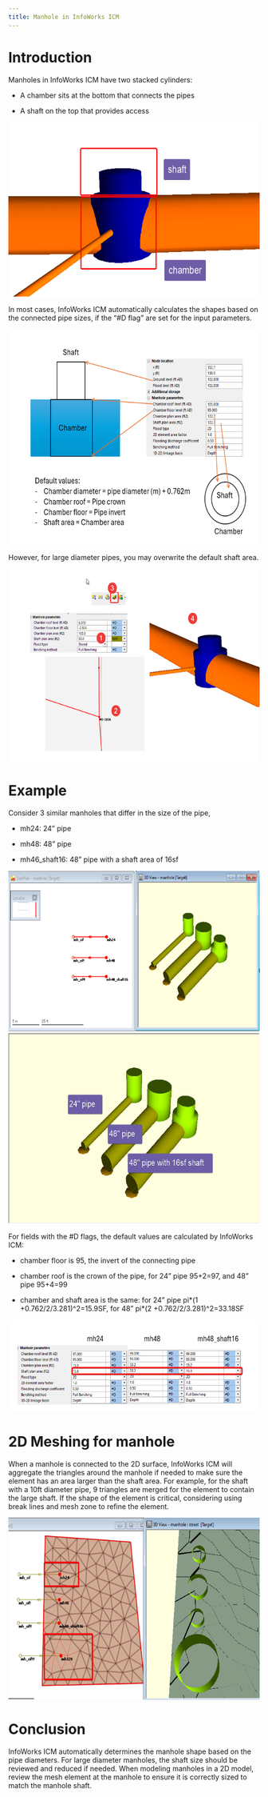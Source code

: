 ```yaml
---
title: Manhole in InfoWorks ICM
---
```


# Introduction

Manholes in InfoWorks ICM have two stacked cylinders:

- A chamber sits at the bottom that connects the pipes

- A shaft on the top that provides access

<img src="./media/image1.png" style="width:6.5in;height:3.64028in" alt="A blue object with a red square Description automatically generated with medium confidence" />

In most cases, InfoWorks ICM automatically calculates the shapes based on the connected pipe sizes, if the “#D flag” are set for the input parameters.

<img src="./media/image2.png" style="width:6.5in;height:4.49375in" alt="A diagram of a cylinder Description automatically generated" />

However, for large diameter pipes, you may overwrite the default shaft area.

<img src="./media/image3.png" style="width:6.5in;height:4.00208in" alt="A computer graphics showing a blue and orange object Description automatically generated with medium confidence" />

# Example

Consider 3 similar manholes that differ in the size of the pipe,

- mh24: 24” pipe

- mh48: 48” pipe

- mh46_shaft16: 48” pipe with a shaft area of 16sf

<img src="./media/image4.png" style="width:6.5in;height:3.35417in" alt="Screens screenshot of a computer Description automatically generated" />

<img src="./media/image5.png" style="width:6.5in;height:3.975in" alt="A screenshot of a computer generated image Description automatically generated" />

For fields with the \#D flags, the default values are calculated by InfoWorks ICM:

- chamber floor is 95, the invert of the connecting pipe

- chamber roof is the crown of the pipe, for 24” pipe 95+2=97, and 48” pipe 95+4=99

- chamber and shaft area is the same: for 24” pipe pi\*(1 +0.762/2/3.281)^2=15.9SF, for 48” pi\*(2 +0.762/2/3.281)^2=33.18SF

<img src="./media/image6.png" style="width:6.5in;height:1.92153in" alt="A close-up of a chart Description automatically generated" />

# [ ](https://medium.com/@mel-meng-pe?source=post_page---post_author_info--888817e106cc--------------------------------)2D Meshing for manhole

When a manhole is connected to the 2D surface, InfoWorks ICM will aggregate the triangles around the manhole if needed to make sure the element has an area larger than the shaft area. For example, for the shaft with a 10ft diameter pipe, 9 triangles are merged for the element to contain the large shaft. If the shape of the element is critical, considering using break lines and mesh zone to refine the element.

<img src="./media/image7.png" style="width:6.5in;height:3.79583in" alt="A screenshot of a computer Description automatically generated" />

# Conclusion

InfoWorks ICM automatically determines the manhole shape based on the pipe diameters. For large diameter manholes, the shaft size should be reviewed and reduced if needed. When modeling manholes in a 2D model, review the mesh element at the manhole to ensure it is correctly sized to match the manhole shaft.
